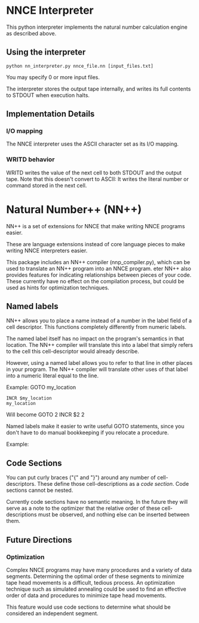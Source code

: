 # NNCE Interpreter

This python interpreter implements the natural number calculation engine as described above.
## Using the interpreter
	python nn_interpreter.py nnce_file.nn [input_files.txt]

You may specify 0 or more input files.

The interpreter stores the output tape internally, and writes its full contents to STDOUT when execution halts.

## Implementation Details

### I/O mapping

The NNCE interpreter uses the ASCII character set as its I/O mapping.

### WRITD behavior
WRITD writes the value of the next cell to both STDOUT and the output tape. Note that this doesn't convert to ASCII: It writes the literal number or command stored in the next cell.


# Natural Number++ (NN++)

NN++ is a set of extensions for NNCE that make writing NNCE programs easier.

These are language extensions instead of core language pieces to make writing NNCE interpreters easier.

This package includes an NN++ compiler (nnp_compiler.py), which can be used to translate an NN++ program into an NNCE program.
eter
NN++ also provides features for indicating relationships between pieces of your code. These currently have no effect on the compilation process, but could be used as hints for optimization techniques.

## Named labels
NN++ allows you to place a name instead of a number in the label field of a cell descriptor. This functions completely differently from numeric labels.

The named label itself has no impact on the program's semantics in that location. The NN++ compiler will translate this into a label that simply refers to the cell this cell-descriptor would already describe.

However, using a named label allows you to refer to that line in other places in your program.  The NN++ compiler will translate other uses of that label into a numeric literal equal to the line.

Example:
	GOTO
	my_location

	INCR $my_location
	my_location

Will become
	GOTO
	2
	INCR $2
	2

Named labels make it easier to write useful GOTO statements, since you don't have to do manual bookkeeping if you relocate a procedure.

Example:

## Code Sections

You can put curly braces ("{" and "}") around any number of cell-descriptors. These define those cell-descriptions as a *code section*. Code sections cannot be nested.

Currently code sections have no semantic meaning. In the future they will serve as a note to the optimizer that the relative order of these cell-descriptions must be observed, and nothing else can be inserted between them.

## Future Directions

### Optimization
Complex NNCE programs may have many procedures and a variety of data segments. Determining the optimal order of these segments to minimize tape head movements is a difficult, tedious process. An optimization technique such as simulated annealing could be used to find an effective order of data and procedures to minimize tape head movements.

This feature would use code sections to determine what should be considered an independent segment.